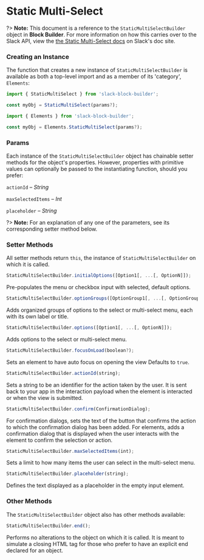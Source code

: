 # Static Multi-Select

?> **Note:** This document is a reference to the `StaticMultiSelectBuilder` object in **Block Builder**. For more information on how this carries over to the Slack API, view the [the Static Multi-Select docs](https:&#x2F;&#x2F;api.slack.com&#x2F;reference&#x2F;block-kit&#x2F;block-elements#static_multi_select) on Slack's doc site.

### Creating an Instance 

The function that creates a new instance of `StaticMultiSelectBuilder` is available as both a top-level import and as a member of its 'category', `Elements`:

```javascript
import { StaticMultiSelect } from 'slack-block-builder';

const myObj = StaticMultiSelect(params?);

```

```javascript
import { Elements } from 'slack-block-builder';

const myObj = Elements.StaticMultiSelect(params?);
```

### Params

Each instance of the `StaticMultiSelectBuilder` object has chainable setter methods for the object's properties. However, properties with primitive values can optionally be passed to the instantiating function, should you prefer:

`actionId` – *String*

`maxSelectedItems` – *Int*

`placeholder` – *String*


?> **Note:** For an explanation of any one of the parameters, see its corresponding setter method below.

### Setter Methods

All setter methods return `this`, the instance of `StaticMultiSelectBuilder` on which it is called.

```javascript
StaticMultiSelectBuilder.initialOptions([Option1[, ...[, OptionN]]);
```

Pre-populates the menu or checkbox input with selected, default options. 
```javascript
StaticMultiSelectBuilder.optionGroups([OptionGroup1[, ...[, OptionGroupN]]);
```

Adds organized groups of options to the select or multi-select menu, each with its own label or title. 
```javascript
StaticMultiSelectBuilder.options([Option1[, ...[, OptionN]]);
```

Adds options to the select or multi-select menu. 
```javascript
StaticMultiSelectBuilder.focusOnLoad(boolean?);
```

Sets an element to have auto focus on opening the view Defaults to `true`.
```javascript
StaticMultiSelectBuilder.actionId(string);
```

Sets a string to be an identifier for the action taken by the user. It is sent back to your app in the interaction payload when the element is interacted or when the view is submitted. 
```javascript
StaticMultiSelectBuilder.confirm(ConfirmationDialog);
```

For confirmation dialogs, sets the text of the button that confirms the action to which the confirmation dialog has been added. For elements, adds a confirmation dialog that is displayed when the user interacts with the element to confirm the selection or action. 
```javascript
StaticMultiSelectBuilder.maxSelectedItems(int);
```

Sets a limit to how many items the user can select in the multi-select menu. 
```javascript
StaticMultiSelectBuilder.placeholder(string);
```

Defines the text displayed as a placeholder in the empty input element. 

### Other Methods

The `StaticMultiSelectBuilder` object also has other methods available:

```javascript
StaticMultiSelectBuilder.end();
```

Performs no alterations to the object on which it is called. It is meant to simulate a closing HTML tag for those who prefer to have an explicit end declared for an object. 
